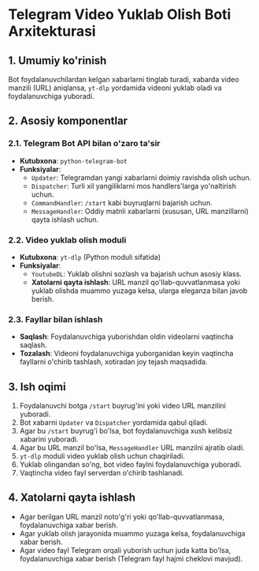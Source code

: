 # Telegram Video Yuklab Olish Boti Arxitekturasi

## 1. Umumiy ko'rinish

Bot foydalanuvchilardan kelgan xabarlarni tinglab turadi, xabarda video manzili (URL) aniqlansa, `yt-dlp` yordamida videoni yuklab oladi va foydalanuvchiga yuboradi.

## 2. Asosiy komponentlar

### 2.1. Telegram Bot API bilan o'zaro ta'sir

- **Kutubxona**: `python-telegram-bot`
- **Funksiyalar**:
    - `Updater`: Telegramdan yangi xabarlarni doimiy ravishda olish uchun.
    - `Dispatcher`: Turli xil yangiliklarni mos handlers'larga yo'naltirish uchun.
    - `CommandHandler`: `/start` kabi buyruqlarni bajarish uchun.
    - `MessageHandler`: Oddiy matnli xabarlarni (xususan, URL manzillarni) qayta ishlash uchun.

### 2.2. Video yuklab olish moduli

- **Kutubxona**: `yt-dlp` (Python moduli sifatida)
- **Funksiyalar**:
    - `YoutubeDL`: Yuklab olishni sozlash va bajarish uchun asosiy klass.
    - **Xatolarni qayta ishlash**: URL manzil qo'llab-quvvatlanmasa yoki yuklab olishda muammo yuzaga kelsa, ularga eleganza bilan javob berish.

### 2.3. Fayllar bilan ishlash

- **Saqlash**: Foydalanuvchiga yuborishdan oldin videolarni vaqtincha saqlash.
- **Tozalash**: Videoni foydalanuvchiga yuborganidan keyin vaqtincha fayllarni o'chirib tashlash, xotiradan joy tejash maqsadida.

## 3. Ish oqimi

1. Foydalanuvchi botga `/start` buyrug'ini yoki video URL manzilini yuboradi.
2. Bot xabarni `Updater` va `Dispatcher` yordamida qabul qiladi.
3. Agar bu `/start` buyrug'i bo'lsa, bot foydalanuvchiga xush kelibsiz xabarini yuboradi.
4. Agar bu URL manzil bo'lsa, `MessageHandler` URL manzilni ajratib oladi.
5. `yt-dlp` moduli video yuklab olish uchun chaqiriladi.
6. Yuklab olingandan so'ng, bot video faylni foydalanuvchiga yuboradi.
7. Vaqtincha video fayl serverdan o'chirib tashlanadi.

## 4. Xatolarni qayta ishlash

- Agar berilgan URL manzil noto'g'ri yoki qo'llab-quvvatlanmasa, foydalanuvchiga xabar berish.
- Agar yuklab olish jarayonida muammo yuzaga kelsa, foydalanuvchiga xabar berish.
- Agar video fayl Telegram orqali yuborish uchun juda katta bo'lsa, foydalanuvchiga xabar berish (Telegram fayl hajmi cheklovi mavjud).
